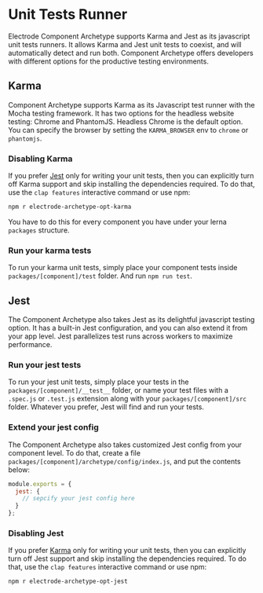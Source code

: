 # Unit Tests Runner

Electrode Component Archetype supports Karma and Jest as its javascript unit tests runners. It allows Karma and Jest unit tests to coexist, and will automatically detect and run both. Component Archetype offers developers with different options for the productive testing environments.

## Karma

Component Archetype supports Karma as its Javascript test runner with the Mocha testing framework. It has two options for the headless website testing: Chrome and PhantomJS. Headless Chrome is the default option. You can specify the browser by setting the `KARMA_BROWSER` env to `chrome` or `phantomjs`.

### Disabling Karma

If you prefer [Jest](#jest) only for writing your unit tests, then you can explicitly turn off Karma support and skip installing the dependencies required. To do that, use the `clap features` interactive command or use npm:
```sh
npm r electrode-archetype-opt-karma
```

You have to do this for every component you have under your lerna `packages` structure.

### Run your karma tests

To run your karma unit tests, simply place your component tests inside `packages/[component]/test` folder. And run `npm run test`.

## Jest

The Component Archetype also takes Jest as its delightful javascript testing option. It has a built-in Jest configuration, and you can also extend it from your app level. Jest parallelizes test runs across workers to maximize performance.

### Run your jest tests

To run your jest unit tests, simply place your tests in the `packages/[component]/__test__` folder, or name your test files with a `.spec.js` or `.test.js` extension along with your `packages/[component]/src` folder. Whatever you prefer, Jest will find and run your tests.

### Extend your jest config

The Component Archetype also takes customized Jest config from your component level. To do that, create a file `packages/[component]/archetype/config/index.js`, and put the contents below:

```js
module.exports = {
  jest: {
    // sepcify your jest config here
  }
};
```

### Disabling Jest

If you prefer [Karma](#Karma) only for writing your unit tests, then you can explicitly turn off Jest support and skip installing the dependencies required. To do that, use the `clap features` interactive command or use npm:
```sh
npm r electrode-archetype-opt-jest
```
